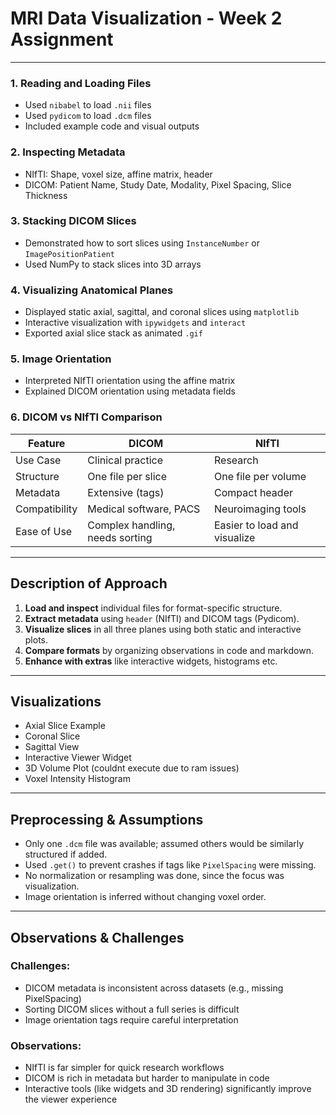 # MRI Data Visualization - Week 2 Assignment
---



### 1. **Reading and Loading Files**
- Used `nibabel` to load `.nii` files
- Used `pydicom` to load `.dcm` files
- Included example code and visual outputs

### 2. **Inspecting Metadata**
- NIfTI: Shape, voxel size, affine matrix, header
- DICOM: Patient Name, Study Date, Modality, Pixel Spacing, Slice Thickness

### 3. **Stacking DICOM Slices**
- Demonstrated how to sort slices using `InstanceNumber` or `ImagePositionPatient`
- Used NumPy to stack slices into 3D arrays

### 4. **Visualizing Anatomical Planes**
- Displayed static axial, sagittal, and coronal slices using `matplotlib`
- Interactive visualization with `ipywidgets` and `interact`
- Exported axial slice stack as animated `.gif`

### 5. **Image Orientation**
- Interpreted NIfTI orientation using the affine matrix
- Explained DICOM orientation using metadata fields

### 6. **DICOM vs NIfTI Comparison**
| Feature       | DICOM                          | NIfTI                          |
|---------------|--------------------------------|--------------------------------|
| Use Case      | Clinical practice              | Research                       |
| Structure     | One file per slice             | One file per volume            |
| Metadata      | Extensive (tags)               | Compact header                 |
| Compatibility | Medical software, PACS         | Neuroimaging tools             |
| Ease of Use   | Complex handling, needs sorting| Easier to load and visualize   |

---

## Description of Approach

1. **Load and inspect** individual files for format-specific structure.
2. **Extract metadata** using `header` (NIfTI) and DICOM tags (Pydicom).
3. **Visualize slices** in all three planes using both static and interactive plots.
4. **Compare formats** by organizing observations in code and markdown.
5. **Enhance with extras** like interactive widgets, histograms etc.

---

## Visualizations


- Axial Slice Example
- Coronal Slice
- Sagittal View
- Interactive Viewer Widget
- 3D Volume Plot (couldnt execute due to ram issues)
- Voxel Intensity Histogram
  

---

## Preprocessing & Assumptions

- Only one `.dcm` file was available; assumed others would be similarly structured if added.
- Used `.get()` to prevent crashes if tags like `PixelSpacing` were missing.
- No normalization or resampling was done, since the focus was visualization.
- Image orientation is inferred without changing voxel order.

---

## Observations & Challenges

### Challenges:
- DICOM metadata is inconsistent across datasets (e.g., missing PixelSpacing)
- Sorting DICOM slices without a full series is difficult
- Image orientation tags require careful interpretation

### Observations:
- NIfTI is far simpler for quick research workflows
- DICOM is rich in metadata but harder to manipulate in code
- Interactive tools (like widgets and 3D rendering) significantly improve the viewer experience



